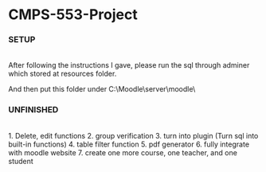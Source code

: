 # CMPS-553-Project

<h3>SETUP</h3><br/>
After following the instructions I gave, please run the sql through adminer which stored at resources folder.

And then put this folder under C:\Moodle\server\moodle\

<h3>UNFINISHED</h3><br/>
1. Delete, edit functions
2. group verification
3. turn into plugin (Turn sql into built-in functions)
4. table filter function
5. pdf generator
6. fully integrate with moodle website
7. create one more course, one teacher, and one student
